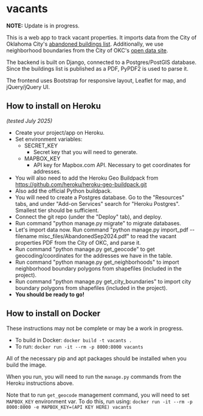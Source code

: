 # vacants

**NOTE:** Update is in progress.

This is a web app to track vacant properties. It imports data from the City of Oklahoma City's [abandoned buildings list](https://www.okc.gov/departments/development-services/code-enforcement/abandoned-buildings). Additionally, we use neighborhood boundaries from the City of OKC's [open data site](https://data.okc.gov/).

The backend is built on Django, connected to a Postgres/PostGIS database. Since the buildings list is published as a PDF, PyPDF2 is used to parse it.

The frontend uses Bootstrap for responsive layout, Leaflet for map, and jQuery/jQuery UI.

## How to install on Heroku
*(tested July 2025)*
* Create your project/app on Heroku.
* Set environment variables:
    * SECRET_KEY
        * Secret key that you will need to generate.
    * MAPBOX_KEY
        * API key for Mapbox.com API. Necessary to get coordinates for addresses.
* You will also need to add the Heroku Geo Buildpack from https://github.com/heroku/heroku-geo-buildpack.git
* Also add the official Python buildpack.
* You will need to create a Postgres database. Go to the "Resources" tabs, and under "Add-on Services" search for "Heroku Postgres". Smallest tier should be sufficient.
* Connect the git repo (under the "Deploy" tab), and deploy.
* Run command "python manage.py migrate" to migrate databases.
* Let's import data now. Run command "python manage.py import_pdf --filename misc_files/AbandonedSep2024.pdf" to read the vacant properties PDF from the City of OKC, and parse it.
* Run command "python manage.py get_geocode" to get geocoding/coordinates for the addresses we have in the table.
* Run command "python manage.py get_neighborhoods" to import neighborhood boundary polygons from shapefiles (included in the project).
* Run command "python manage.py get_city_boundaries" to import city boundary polygons from shapefiles (included in the project).
* **You should be ready to go!**

## How to install on Docker

These instructions may not be complete or may be a work in progress.

* To build in Docker: `docker build -t vacants .`
* To run: `docker run -it --rm -p 8000:8000 vacants`

All of the necessary pip and apt packages should be installed when you build the image.

When you run, you will need to run the `manage.py` commands from the Heroku instructions above.

Note that to run `get_geocode` management command, you will need to set `MAPBOX_KEY` environment var. To do this, run using: `docker run -it --rm -p 8000:8000 -e MAPBOX_KEY=(API KEY HERE) vacants`
